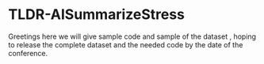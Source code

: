 # TLDR-AISummarizeStress
Greetings 
here we will give sample code and sample of the dataset , hoping to release the complete dataset and the needed code by the date of the conference.
